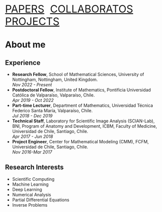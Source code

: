 <!--<!DOCTYPE html>-->
<html lang="en">
<head>
    <!--<meta charset="UTF-8">
    <meta name="viewport" content="width=device-width, initial-scale=1.0">-->
    <style>
        .spaced-link {
            margin-right: 15px; /* Adds 15px space on the right */
            margin-left: 0px;  /* Adds 0px space on the left */
            font-size: 34px; /* Sets the font size to 34 pixels */
        }
        .spaced-link:last-child {
            margin-right: 0; /* Removes the right margin on the last link */
        }
        @media (max-width: 600px) {
            .spaced-link {
                font-size: 24px; /* Smaller font size for mobile devices */
            }
        }
    </style>
</head>

<body>
<a href="papers.html" class="spaced-link">PAPERS</a>
<a href="collaborators/collaborators.html" class="spaced-link">COLLABORATOS</a>
<a href="projects.html" class="spaced-link">PROJECTS</a>

<h1>About me</h1>

<h2>Experience</h2>
<ul>
  <li><strong>Research Fellow</strong>, School of Mathematical Sciences, University of Nottingham, Nottingham, United Kingdom. <br><em>Nov 2022 - Present</em></li>
  <li><strong>Postdoctoral Fellow</strong>, Institute of Mathematics, Pontificia Universidad Católica de Valparaíso, Valparaíso, Chile. <br><em>Apr 2019 - Oct 2022</em></li>
  <li><strong>Part-time Lecturer</strong>, Department of Mathematics, Universidad Técnica Federico Santa María, Valparaíso, Chile. <br><em>Jul 2018 - Dec 2019</em></li>
  <li><strong>Technical Staff</strong>, Laboratory for Scientific Image Analysis (SCIAN-Lab), BNI, Program of Anatomy and Development, ICBM, Faculty of Medicine, Universidad de Chile, Santiago, Chile. <br><em>Apr 2017 - Jun 2018</em></li>
  <li><strong>Project Engineer</strong>, Center for Mathematical Modeling (CMM), FCFM, Universidad de Chile, Santiago, Chile. <br><em>Nov 2016-Mar 2017</em></li>
</ul>
<!-- ## Education -->

<h2>Research Interests</h2>
<div>
  <ul class="columns" data-columns="2">
    <li>Scientific Computing</li>
    <li>Machine Learning</li>
    <li>Deep Learning</li>
    <li>Numerical Analysis</li>
    <li>Partial Differential Equations</li>        
    <li>Inverse Problems</li>
  </ul>
</div>

</body>
<!--</html>-->